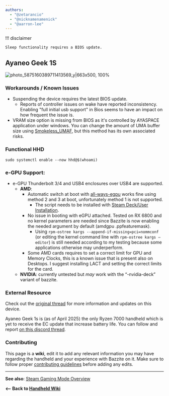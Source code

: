 ```yaml
---
authors:
  - "@zetarancio"
  - "@nicknamenamenick"
  - "@aarron-lee"
---
```


<!-- ANCHOR: METADATA -->
<!--{"url_discourse": "https://universal-blue.discourse.group/docs?topic=2417", "fetched_at": "2024-09-03 16:43:20.646543+00:00"}-->
<!-- ANCHOR_END: METADATA -->


!!! disclaimer

    Sleep functionality requires a BIOS update.

## Ayaneo Geek 1S

![photo_5875160389711413569_y|663x500, 100%](../../img/Ayaneo_Geek_1S.jpeg)

### Workarounds / Known Issues

- Suspending the device requires the latest BIOS update.
  - Reports of controller issues on wake have reported inconsistency. Enabling "full initial usb support" in Bios seems to have an impact on how frequent the issue is.
- VRAM size option is missing from BIOS as it's controlled by AYASPACE application under windows. You can change the amount of UMA buffer size using [Smokeless_UMAF](https://github.com/DavidS95/Smokeless_UMAF), but this method has its own associated risks.

### Functional HHD

```
sudo systemctl enable --now hhd@$(whoami)
```

### e-GPU Support:

- e-GPU Thunderbolt 3/4 and USB4 enclosures over USB4 are supported. 
  - **AMD**:
    - Automatic switch at boot with [all-ways-egpu](https://github.com/ewagner12/all-ways-egpu/tree/main) works fine using method 2 and 3 at boot, unfortunately method 1 is not supported.
      - The script needs to be installed with [Steam Deck/User Installation](https://github.com/ewagner12/all-ways-egpu/blob/main/README.md#steamosbazziteuser-installation).
    - No issue in booting with eGPU attached. Tested on RX 6800 and no kernel parameters are needed since Bazzite is now enabling the needed argument by default (amdgpu .ppfeaturemask).
      - Using `rpm-ostree kargs --append-if-missing=pci=nommconf` (or editing the kernel command line with `rpm-ostree kargs –editor`) is still needed according to my testing because some applications otherwise may underperform.
    - Some AMD cards requires to set a correct limit for GPU and Memory Clocks, this is a known issue that is present also on Desktops. I suggest installing LACT and setting the correct limits for the card.
  - **NVIDIA**: currently untested but _may_ work with the “-nvidia-deck” variant of bazzite.

### External Resource

Check out the [original thread](https://universal-blue.discourse.group/t/ayaneo-geek-1s-2s-linux-bazzite-support-is-already-almost-there-lets-add-them-to-the-officially-supported-devices/1046) for more information and updates on this device.

Ayaneo Geek 1s is (as of April 2025) the only Ryzen 7000 handheld which is yet to receive the EC update that increase battery life. You can follow and report [on this discord thread](https://discord.com/channels/717181357109018694/1301507866754289745).

### Contributing

This page is a **wiki**, edit it to add any relevant information you may have regarding the handheld and your experience with Bazzite on it. Make sure to follow proper [contributing guidelines](/CONTRIBUTE.md) before adding any edits.

<hr>

**See also**: [Steam Gaming Mode Overview](../Steam_Gaming_Mode.md)

**<-- Back to [Handheld Wiki](./index.md)**
